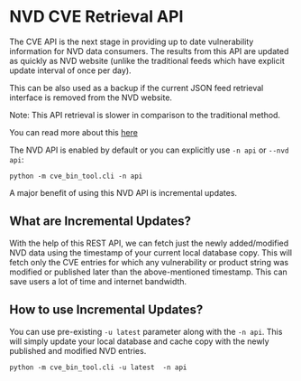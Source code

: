 # NVD CVE Retrieval API

The CVE API is the next stage in providing up to date vulnerability information for NVD data consumers. The results from this API are updated as quickly as NVD website (unlike the traditional feeds which have explicit update interval of once per day).

This can be also used as a backup if the current JSON feed retrieval interface is removed from the NVD website.

Note: This API retrieval is slower in comparison to the traditional method. 

You can read more about this [here](https://csrc.nist.gov/CSRC/media/Projects/National-Vulnerability-Database/documents/web%20service%20documentation/Automation%20Support%20for%20CVE%20Retrieval.pdf)

The NVD API is enabled by default or you can explicitly use `-n api` or `--nvd api`:
```
python -m cve_bin_tool.cli -n api
```
A major benefit of using this NVD API is incremental updates.

## What are Incremental Updates?

 With the help of this REST API, we can fetch just the newly added/modified NVD data using the timestamp of your current local database copy.
This will fetch only the CVE entries for which any vulnerability or product string was modified or published later than the above-mentioned timestamp.
This can save users a lot of time and internet bandwidth.

## How to use Incremental Updates?

You can use pre-existing `-u latest` parameter along with the `-n api`. This will simply update your local database and cache copy with the newly published and modified NVD entries.

```
python -m cve_bin_tool.cli -u latest  -n api
```
